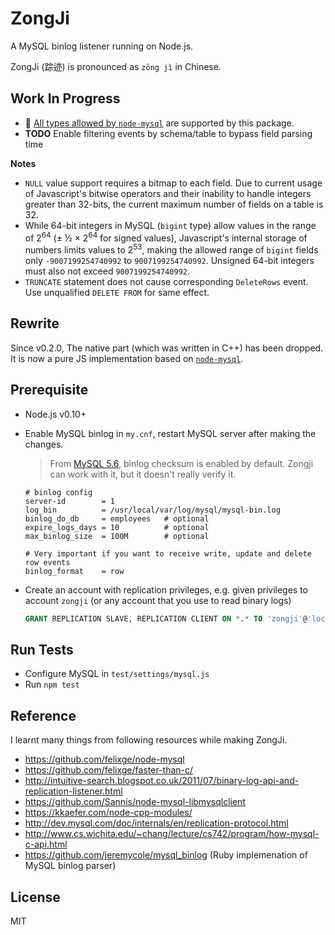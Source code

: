 # ZongJi
A MySQL binlog listener running on Node.js.

ZongJi (踪迹) is pronounced as `zōng jì` in Chinese.

## Work In Progress

* :star2: [All types allowed by `node-mysql`](https://github.com/felixge/node-mysql#type-casting) are supported by this package.
* **TODO** Enable filtering events by schema/table to bypass field parsing time

**Notes**

* `NULL` value support requires a bitmap to each field. Due to current usage of Javascript's bitwise operators and their inability to handle integers greater than 32-bits, the current maximum number of fields on a table is 32.
* While 64-bit integers in MySQL (`bigint` type) allow values in the range of 2<sup>64</sup> (± ½ × 2<sup>64</sup> for signed values), Javascript's internal storage of numbers limits values to 2<sup>53</sup>, making the allowed range of `bigint` fields only `-9007199254740992` to `9007199254740992`. Unsigned 64-bit integers must also not exceed `9007199254740992`.
* `TRUNCATE` statement does not cause corresponding `DeleteRows` event. Use unqualified `DELETE FROM` for same effect.

## Rewrite

Since v0.2.0, The native part (which was written in C++) has been dropped. It is now a pure JS implementation based on [`node-mysql`](https://github.com/felixge/node-mysql).

## Prerequisite

* Node.js v0.10+
* Enable MySQL binlog in `my.cnf`, restart MySQL server after making the changes.
  > From [MySQL 5.6](https://dev.mysql.com/doc/refman/5.6/en/replication-options-binary-log.html), binlog checksum is enabled by default. Zongji can work with it, but it doesn't really verify it.

  ```
  # binlog config
  server-id        = 1
  log_bin          = /usr/local/var/log/mysql/mysql-bin.log
  binlog_do_db     = employees   # optional
  expire_logs_days = 10          # optional
  max_binlog_size  = 100M        # optional

  # Very important if you want to receive write, update and delete row events
  binlog_format    = row
  ```
* Create an account with replication privileges, e.g. given privileges to account `zongji` (or any account that you use to read binary logs)

  ```sql
  GRANT REPLICATION SLAVE, REPLICATION CLIENT ON *.* TO 'zongji'@'localhost'
  ```

## Run Tests

* Configure MySQL in `test/settings/mysql.js`
* Run `npm test`

## Reference

I learnt many things from following resources while making ZongJi.

* https://github.com/felixge/node-mysql
* https://github.com/felixge/faster-than-c/
* http://intuitive-search.blogspot.co.uk/2011/07/binary-log-api-and-replication-listener.html
* https://github.com/Sannis/node-mysql-libmysqlclient
* https://kkaefer.com/node-cpp-modules/
* http://dev.mysql.com/doc/internals/en/replication-protocol.html
* http://www.cs.wichita.edu/~chang/lecture/cs742/program/how-mysql-c-api.html
* https://github.com/jeremycole/mysql_binlog (Ruby implemenation of MySQL binlog parser)

## License
MIT
